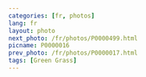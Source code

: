 ```yaml
---
categories: [fr, photos]
lang: fr
layout: photo
next_photo: /fr/photos/P0000499.html
picname: P0000016
prev_photo: /fr/photos/P0000017.html
tags: [Green Grass]
---
```

